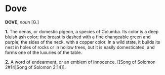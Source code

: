# Dove

**DOVE**, _noun_ \[G.\]

**1.** The oenas, or domestic pigeon, a species of Columba. Its color is a deep bluish ash color; the breast is dashed with a fine changeable green and purple; the sides of the neck, with a copper color. In a wild state, it builds its nest in holes of rocks or in hollow trees, but it is easily domesticated, and forms one of the luxuries of the table.

**2.** A word of endearment, or an emblem of innocence. [[Song of Solomon 2#14|Song of Solomon 2:14]].